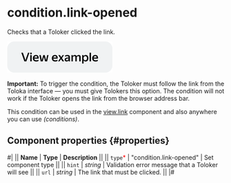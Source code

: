 # condition.link-opened

Checks that a Toloker clicked the link.

[![image](../_images/buttons/view-example.svg)](https://clck.ru/asS5W)

**Important:** To trigger the condition, the Toloker must follow the link from the Toloka interface — you must give Tolokers this option. The condition will not work if the Toloker opens the link from the browser address bar.

This condition can be used in the [view.link](view.link.md) component and also anywhere you can use _(conditions)_.

## Component properties {#properties}

#|
|| **Name** | **Type** | **Description** ||
|| `type`<span style="color: red">\*</span> | "condition.link-opened" | Set component type ||
|| `hint` | _string_ | Validation error message that a Toloker will see ||
|| `url` | _string_ | The link that must be clicked. ||
|#
